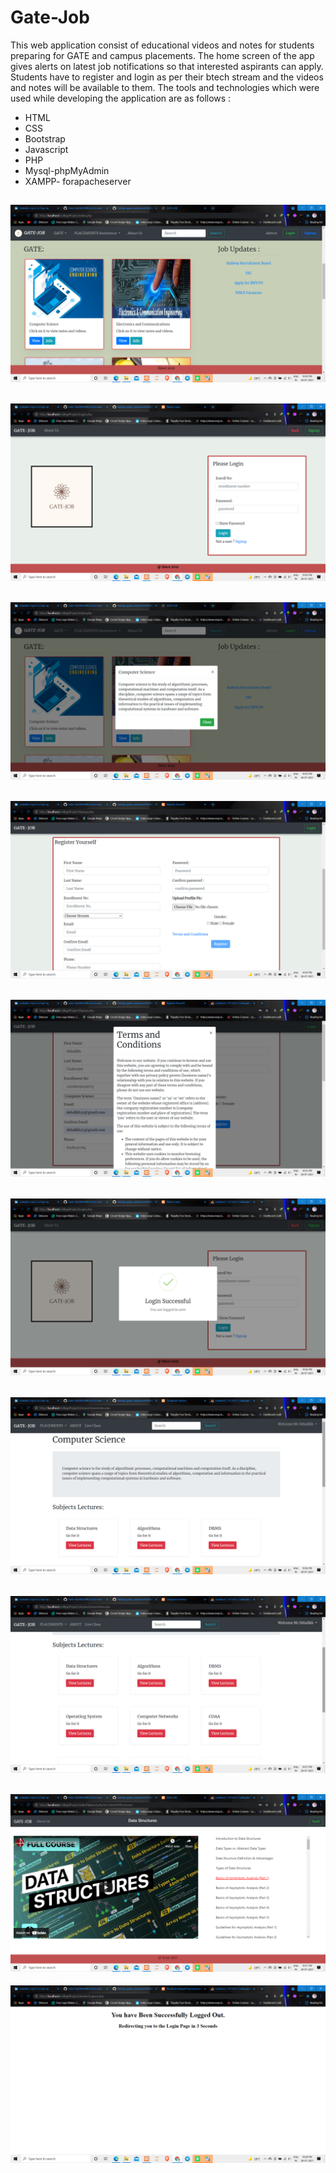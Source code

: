 # Gate-Job


This web application consist of educational videos and 
notes for students preparing for GATE and campus 
placements. The home screen of the app gives alerts on 
latest job notifications so that interested aspirants can 
apply. Students have to register and login as per their 
btech stream and the videos and notes will be available to 
them. The tools and technologies which were used while 
developing the application are as follows :
- HTML 
- CSS
- Bootstrap 
- Javascript 
- PHP
- Mysql-phpMyAdmin 
- XAMPP- forapacheserver


![](https://github.com/Debalikh25/Gate-Job/blob/main/0.0.png)
---
![](https://github.com/Debalikh25/Gate-Job/blob/main/0.1.png)
---
![](https://github.com/Debalikh25/Gate-Job/blob/main/0.11.png)
---
![](https://github.com/Debalikh25/Gate-Job/blob/main/0.2.png)
---
![](https://github.com/Debalikh25/Gate-Job/blob/main/0.4.png)
---
![](https://github.com/Debalikh25/Gate-Job/blob/main/0.5.png)
---
![](https://github.com/Debalikh25/Gate-Job/blob/main/0.6.png)
---
![](https://github.com/Debalikh25/Gate-Job/blob/main/0.7.png)
---
![](https://github.com/Debalikh25/Gate-Job/blob/main/0.8.png)
---
![](https://github.com/Debalikh25/Gate-Job/blob/main/0.9.png)



